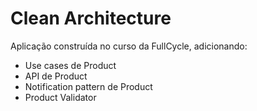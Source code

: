 # Clean Architecture

Aplicação construída no curso da FullCycle, adicionando:
-  Use cases de Product
-  API de Product
-  Notification pattern de Product
-  Product Validator
